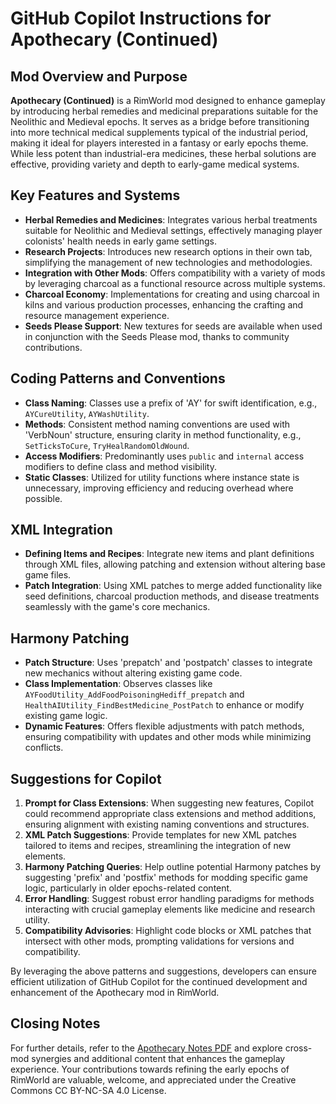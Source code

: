 # GitHub Copilot Instructions for Apothecary (Continued)

## Mod Overview and Purpose

**Apothecary (Continued)** is a RimWorld mod designed to enhance gameplay by introducing herbal remedies and medicinal preparations suitable for the Neolithic and Medieval epochs. It serves as a bridge before transitioning into more technical medical supplements typical of the industrial period, making it ideal for players interested in a fantasy or early epochs theme. While less potent than industrial-era medicines, these herbal solutions are effective, providing variety and depth to early-game medical systems.

## Key Features and Systems

- **Herbal Remedies and Medicines**: Integrates various herbal treatments suitable for Neolithic and Medieval settings, effectively managing player colonists' health needs in early game settings.
- **Research Projects**: Introduces new research options in their own tab, simplifying the management of new technologies and methodologies.
- **Integration with Other Mods**: Offers compatibility with a variety of mods by leveraging charcoal as a functional resource across multiple systems.
- **Charcoal Economy**: Implementations for creating and using charcoal in kilns and various production processes, enhancing the crafting and resource management experience.
- **Seeds Please Support**: New textures for seeds are available when used in conjunction with the Seeds Please mod, thanks to community contributions.

## Coding Patterns and Conventions

- **Class Naming**: Classes use a prefix of 'AY' for swift identification, e.g., `AYCureUtility`, `AYWashUtility`.
- **Methods**: Consistent method naming conventions are used with 'VerbNoun' structure, ensuring clarity in method functionality, e.g., `SetTicksToCure`, `TryHealRandomOldWound`.
- **Access Modifiers**: Predominantly uses `public` and `internal` access modifiers to define class and method visibility.
- **Static Classes**: Utilized for utility functions where instance state is unnecessary, improving efficiency and reducing overhead where possible.

## XML Integration

- **Defining Items and Recipes**: Integrate new items and plant definitions through XML files, allowing patching and extension without altering base game files.
- **Patch Integration**: Using XML patches to merge added functionality like seed definitions, charcoal production methods, and disease treatments seamlessly with the game's core mechanics.

## Harmony Patching

- **Patch Structure**: Uses 'prepatch' and 'postpatch' classes to integrate new mechanics without altering existing game code.
- **Class Implementation**: Observes classes like `AYFoodUtility_AddFoodPoisoningHediff_prepatch` and `HealthAIUtility_FindBestMedicine_PostPatch` to enhance or modify existing game logic.
- **Dynamic Features**: Offers flexible adjustments with patch methods, ensuring compatibility with updates and other mods while minimizing conflicts.

## Suggestions for Copilot

1. **Prompt for Class Extensions**: When suggesting new features, Copilot could recommend appropriate class extensions and method additions, ensuring alignment with existing naming conventions and structures.
2. **XML Patch Suggestions**: Provide templates for new XML patches tailored to items and recipes, streamlining the integration of new elements.
3. **Harmony Patching Queries**: Help outline potential Harmony patches by suggesting 'prefix' and 'postfix' methods for modding specific game logic, particularly in older epochs-related content.
4. **Error Handling**: Suggest robust error handling paradigms for methods interacting with crucial gameplay elements like medicine and research utility.
5. **Compatibility Advisories**: Highlight code blocks or XML patches that intersect with other mods, prompting validations for versions and compatibility.

By leveraging the above patterns and suggestions, developers can ensure efficient utilization of GitHub Copilot for the continued development and enhancement of the Apothecary mod in RimWorld.

## Closing Notes

For further details, refer to the [Apothecary Notes PDF](#) and explore cross-mod synergies and additional content that enhances the gameplay experience. Your contributions towards refining the early epochs of RimWorld are valuable, welcome, and appreciated under the Creative Commons CC BY-NC-SA 4.0 License.
